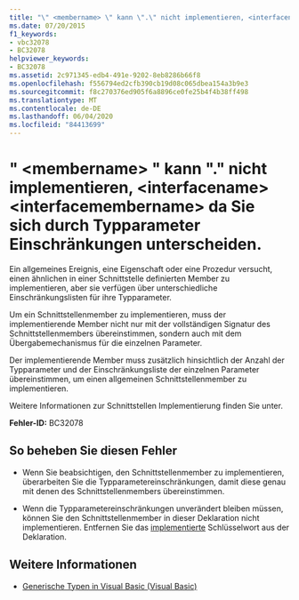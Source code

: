 ```yaml
---
title: "\" <membername> \" kann \".\" nicht implementieren, <interfacename> <interfacemembername> da Sie sich durch Typparameter Einschränkungen unterscheiden."
ms.date: 07/20/2015
f1_keywords:
- vbc32078
- BC32078
helpviewer_keywords:
- BC32078
ms.assetid: 2c971345-edb4-491e-9202-8eb8286b66f8
ms.openlocfilehash: f556794ed2cfb390cb19d08c065dbea154a3b9e3
ms.sourcegitcommit: f8c270376ed905f6a8896ce0fe25b4f4b38ff498
ms.translationtype: MT
ms.contentlocale: de-DE
ms.lasthandoff: 06/04/2020
ms.locfileid: "84413699"
---
```

# <a name="membername-cannot-implement-interfacenameinterfacemembername-because-they-differ-by-type-parameter-constraints"></a>" \<membername> " kann "." nicht implementieren, \<interfacename> \<interfacemembername> da Sie sich durch Typparameter Einschränkungen unterscheiden.
Ein allgemeines Ereignis, eine Eigenschaft oder eine Prozedur versucht, einen ähnlichen in einer Schnittstelle definierten Member zu implementieren, aber sie verfügen über unterschiedliche Einschränkungslisten für ihre Typparameter.  
  
 Um ein Schnittstellenmember zu implementieren, muss der implementierende Member nicht nur mit der vollständigen Signatur des Schnittstellenmembers übereinstimmen, sondern auch mit dem Übergabemechanismus für die einzelnen Parameter.  
  
 Der implementierende Member muss zusätzlich hinsichtlich der Anzahl der Typparameter und der Einschränkungsliste der einzelnen Parameter übereinstimmen, um einen allgemeinen Schnittstellenmember zu implementieren.  
  
 Weitere Informationen zur Schnittstellen Implementierung finden Sie unter.  
  
 **Fehler-ID:** BC32078  
  
## <a name="to-correct-this-error"></a>So beheben Sie diesen Fehler  
  
- Wenn Sie beabsichtigen, den Schnittstellenmember zu implementieren, überarbeiten Sie die Typparametereinschränkungen, damit diese genau mit denen des Schnittstellenmembers übereinstimmen.  
  
- Wenn die Typparametereinschränkungen unverändert bleiben müssen, können Sie den Schnittstellenmember in dieser Deklaration nicht implementieren. Entfernen Sie das [implementierte](../language-reference/statements/implements-clause.md) Schlüsselwort aus der Deklaration.  
  
## <a name="see-also"></a>Weitere Informationen

- [Generische Typen in Visual Basic (Visual Basic)](../programming-guide/language-features/data-types/generic-types.md)
